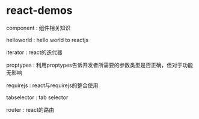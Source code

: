 # react-demos

component : 组件相关知识

helloworld : hello world to reactjs

iterator : react的迭代器

proptypes : 利用proptypes告诉开发者所需要的参数类型是否正确，但对于功能无影响

requirejs : react与requirejs的整合使用

tabselector : tab selector

router : react的路由